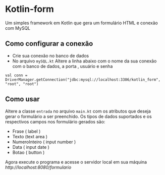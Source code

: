# Kotlin-form
Um simples framework em Kotlin que gera um formulário HTML e conexão com MySQL


## Como configurar a conexão
- Crie sua conexão no banco de dados 
- No arquivo `mySQL.kt` Altere a linha abaixo com o nome da sua conexão com o banco de dados, a porta , usuário e senha

`val conn = DriverManager.getConnection("jdbc:mysql://localhost:3306/kotlin_form","root", "root")`

## Como usar
Altere a classe `entrada` no  arquivo `main.kt` com os atributos que deseja gerar o formulário a ser preenchido.
Os tipos de dados suportados e os respectivos campos nos formulário gerados são:
- Frase ( label ) 
- Texto (text area ) 
- NumeroInteiro ( input number )
- Data ( input date )
- Botao ( button )
 
Agora execute o programa e acesse o servidor local em sua máquina *http://localhost:8080/formulario*

